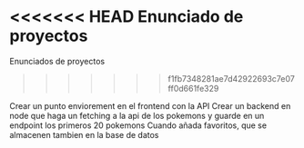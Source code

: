 <<<<<<< HEAD
Enunciado de proyectos
=======
Enunciados de proyectos
>>>>>>> f1fb7348281ae7d42922693c7e07ff0d661fe329

Crear un punto enviorement en el frontend con la API
Crear un backend en node que haga un fetching a la api de los pokemons y guarde en un endpoint los primeros 20 pokemons
Cuando añada favoritos, que se almacenen tambien en la base de datos